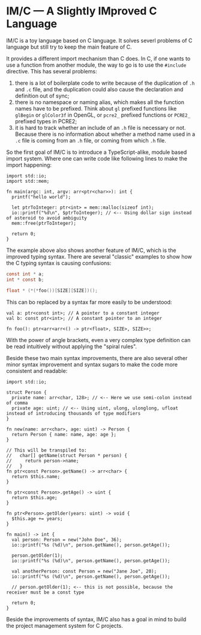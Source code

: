 # IM/C — A Slightly IMproved C Language

IM/C is a toy language based on C language. It solves severl problems of C language but still try to keep the main feature of C.

It provides a different import mechanism than C does. In C, if one wants to use a function from another module, the way to go is to use the `#include` directive. This has several problems:

1. there is a lot of boilerplate code to write because of the duplication of `.h` and `.c` file, and the duplication could also cause the declaration and definition out of sync;
2. there is no namespace or naming alias, which makes all the function names have to be prefixed. Think about `gl` prefixed functions like `glBegin` or `glColor3f` in OpenGL, or `pcre2_` prefixed functions or `PCRE2_` prefixed types in PCRE2;
3. it is hard to track whether an include of an `.h` file is necessary or not. Because there is no information about whether a method name used in a `.c` file is coming from an `.h` file, or coming from which `.h` file.

So the first goal of IM/C is to introduce a TypeScript-alike, module based import system. Where one can write code like following lines to make the import happening:

```
import std::io;
import std::mem;

fn main(argc: int, argv: arr<ptr<char>>): int {
  printf("hello world");

  let ptrToInteger: ptr<int> = mem::malloc(sizeof int);
  io::printf("%d\n", $ptrToInteger); // <-- Using dollar sign instead of asteroid to avoid ambiguity
  mem::free(ptrToInteger);

  return 0;
}
```

The example above also shows another feature of IM/C, which is the improved typing syntax. There are several "classic" examples to show how the C typing syntax is causing confusions:

```c
const int * a;
int * const b;

float * (*(*foo())[SIZE][SIZE])();
```

This can bo replaced by a syntax far more easily to be understood:

```
val a: ptr<const int>; // A pointer to a constant integer
val b: const ptr<int>; // A constant pointer to an integer

fn foo(): ptr<arr<arr<() -> ptr<float>, SIZE>, SIZE>>;
```

With the power of angle brackets, even a very complex type definition can be read intuitively without applying the "spiral rules".

Beside these two main syntax improvements, there are also several other minor syntax improvement and syntax sugars to make the code more consistent and readable:

```
import std::io;

struct Person {
  private name: arr<char, 128>; // <-- Here we use semi-colon instead of comma
  private age: uint; // <-- Using uint, ulong, ulonglong, ufloat instead of introducing thousands of type modifiers
}

fn new(name: arr<char>, age: uint) -> Person {
  return Person { name: name, age: age };
}

// This will be transpiled to:
//   char[] getName(struct Person * person) {
//     return person->name;
//   }
fn ptr<const Person>.getName() -> arr<char> {
  return $this.name;
}

fn ptr<const Person>.getAge() -> uint {
  return $this.age;
}

fn ptr<Person>.getOlder(years: uint) -> void {
  $this.age += years;
}

fn main() -> int {
  val person: Person = new("John Doe", 36);
  io::printf("%s (%d)\n", person.getName(), person.getAge());

  person.getOlder(1);
  io::printf("%s (%d)\n", person.getName(), person.getAge());

  val anotherPerson: const Person = new("Jane Joe", 20);
  io::printf("%s (%d)\n", person.getName(), person.getAge());

  // person.getOlder(1); <-- this is not possible, because the receiver must be a const type

  return 0;
}
```

Beside the improvements of syntax, IM/C also has a goal in mind to build the project management system for C projects.
